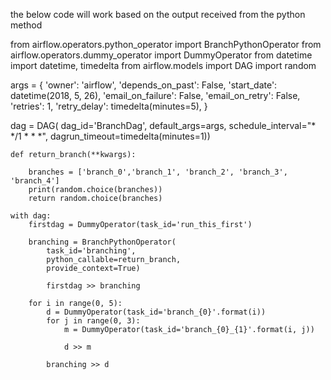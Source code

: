 
the below code will work based on the output received from the python method

from airflow.operators.python_operator import BranchPythonOperator
from airflow.operators.dummy_operator import DummyOperator
from datetime import datetime, timedelta
from airflow.models import DAG
import random


args = {
    'owner': 'airflow',
    'depends_on_past': False,
    'start_date': datetime(2018, 5, 26),
    'email_on_failure': False,
    'email_on_retry': False,
    'retries': 1,
    'retry_delay': timedelta(minutes=5),
}

dag = DAG(
    dag_id='BranchDag',
    default_args=args,
    schedule_interval="* */1 * * *",
    dagrun_timeout=timedelta(minutes=1))


```
def return_branch(**kwargs):

    branches = ['branch_0','branch_1', 'branch_2', 'branch_3', 'branch_4']
    print(random.choice(branches))
    return random.choice(branches)

with dag:
    firstdag = DummyOperator(task_id='run_this_first')

    branching = BranchPythonOperator(
        task_id='branching',
        python_callable=return_branch,
        provide_context=True)

        firstdag >> branching

    for i in range(0, 5):
        d = DummyOperator(task_id='branch_{0}'.format(i))
        for j in range(0, 3):
            m = DummyOperator(task_id='branch_{0}_{1}'.format(i, j))

            d >> m

        branching >> d
        
 ```

